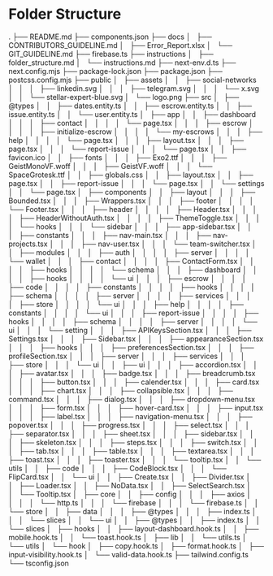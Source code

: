 # Folder Structure

.
├── README.md
├── components.json
├── docs
│   ├── CONTRIBUTORS_GUIDELINE.md
│   ├── Error_Report.xlsx
│   └── GIT_GUIDELINE.md
├── firebase.ts
├── instructions
│   ├── folder_structure.md
│   └── instructions.md
├── next-env.d.ts
├── next.config.mjs
├── package-lock.json
├── package.json
├── postcss.config.mjs
├── public
│   ├── assets
│   │   ├── social-networks
│   │   │   ├── linkedin.svg
│   │   │   ├── telegram.svg
│   │   │   └── x.svg
│   │   └── stellar-expert-blue.svg
│   └── logo.png
├── src
│   ├── @types
│   │   ├── dates.entity.ts
│   │   ├── escrow.entity.ts
│   │   ├── issue.entity.ts
│   │   └── user.entity.ts
│   ├── app
│   │   ├── dashboard
│   │   │   ├── contact
│   │   │   │   └── page.tsx
│   │   │   ├── escrow
│   │   │   │   ├── initialize-escrow
│   │   │   │   └── my-escrows
│   │   │   ├── help
│   │   │   │   └── page.tsx
│   │   │   ├── layout.tsx
│   │   │   ├── page.tsx
│   │   │   └── report-issue
│   │   │       └── page.tsx
│   │   ├── favicon.ico
│   │   ├── fonts
│   │   │   ├── Exo2.ttf
│   │   │   ├── GeistMonoVF.woff
│   │   │   ├── GeistVF.woff
│   │   │   └── SpaceGrotesk.ttf
│   │   ├── globals.css
│   │   ├── layout.tsx
│   │   ├── page.tsx
│   │   ├── report-issue
│   │   │   └── page.tsx
│   │   └── settings
│   │       └── page.tsx
│   ├── components
│   │   ├── layout
│   │   │   ├── Bounded.tsx
│   │   │   ├── Wrappers.tsx
│   │   │   ├── footer
│   │   │   │   └── Footer.tsx
│   │   │   ├── header
│   │   │   │   ├── Header.tsx
│   │   │   │   ├── HeaderWithoutAuth.tsx
│   │   │   │   ├── ThemeToggle.tsx
│   │   │   │   └── hooks
│   │   │   └── sidebar
│   │   │       ├── app-sidebar.tsx
│   │   │       ├── constants
│   │   │       ├── nav-main.tsx
│   │   │       ├── nav-projects.tsx
│   │   │       ├── nav-user.tsx
│   │   │       └── team-switcher.tsx
│   │   ├── modules
│   │   │   ├── auth
│   │   │   │   ├── server
│   │   │   │   └── wallet
│   │   │   ├── contact
│   │   │   │   ├── ContactForm.tsx
│   │   │   │   ├── hooks
│   │   │   │   └── schema
│   │   │   ├── dashboard
│   │   │   │   ├── hooks
│   │   │   │   └── ui
│   │   │   ├── escrow
│   │   │   │   ├── code
│   │   │   │   ├── constants
│   │   │   │   ├── hooks
│   │   │   │   ├── schema
│   │   │   │   ├── server
│   │   │   │   ├── services
│   │   │   │   ├── store
│   │   │   │   └── ui
│   │   │   ├── help
│   │   │   │   ├── constants
│   │   │   │   └── ui
│   │   │   ├── report-issue
│   │   │   │   ├── hooks
│   │   │   │   ├── schema
│   │   │   │   ├── server
│   │   │   │   └── ui
│   │   │   └── setting
│   │   │       ├── APIKeysSection.tsx
│   │   │       ├── Settings.tsx
│   │   │       ├── Sidebar.tsx
│   │   │       ├── appearanceSection.tsx
│   │   │       ├── hooks
│   │   │       ├── preferencesSection.tsx
│   │   │       ├── profileSection.tsx
│   │   │       ├── server
│   │   │       ├── services
│   │   │       ├── store
│   │   │       └── ui
│   │   ├── ui
│   │   │   ├── accordion.tsx
│   │   │   ├── avatar.tsx
│   │   │   ├── badge.tsx
│   │   │   ├── breadcrumb.tsx
│   │   │   ├── button.tsx
│   │   │   ├── calender.tsx
│   │   │   ├── card.tsx
│   │   │   ├── chart.tsx
│   │   │   ├── collapsible.tsx
│   │   │   ├── command.tsx
│   │   │   ├── dialog.tsx
│   │   │   ├── dropdown-menu.tsx
│   │   │   ├── form.tsx
│   │   │   ├── hover-card.tsx
│   │   │   ├── input.tsx
│   │   │   ├── label.tsx
│   │   │   ├── navigation-menu.tsx
│   │   │   ├── popover.tsx
│   │   │   ├── progress.tsx
│   │   │   ├── select.tsx
│   │   │   ├── separator.tsx
│   │   │   ├── sheet.tsx
│   │   │   ├── sidebar.tsx
│   │   │   ├── skeleton.tsx
│   │   │   ├── steps.tsx
│   │   │   ├── switch.tsx
│   │   │   ├── tab.tsx
│   │   │   ├── table.tsx
│   │   │   ├── textarea.tsx
│   │   │   ├── toast.tsx
│   │   │   ├── toaster.tsx
│   │   │   └── tooltip.tsx
│   │   └── utils
│   │       ├── code
│   │       │   ├── CodeBlock.tsx
│   │       │   └── FlipCard.tsx
│   │       └── ui
│   │           ├── Create.tsx
│   │           ├── Divider.tsx
│   │           ├── Loader.tsx
│   │           ├── NoData.tsx
│   │           ├── SelectSearch.tsx
│   │           └── Tooltip.tsx
│   ├── core
│   │   ├── config
│   │   │   ├── axios
│   │   │   │   └── http.ts
│   │   │   └── firebase
│   │   │       └── firebase.ts
│   │   └── store
│   │       ├── data
│   │       │   ├── @types
│   │       │   ├── index.ts
│   │       │   └── slices
│   │       └── ui
│   │           ├── @types
│   │           ├── index.ts
│   │           └── slices
│   ├── hooks
│   │   ├── layout-dashboard.hook.ts
│   │   ├── mobile.hook.ts
│   │   └── toast.hook.ts
│   ├── lib
│   │   └── utils.ts
│   └── utils
│       └── hook
│           ├── copy.hook.ts
│           ├── format.hook.ts
│           ├── input-visibility.hook.ts
│           └── valid-data.hook.ts
├── tailwind.config.ts
└── tsconfig.json


